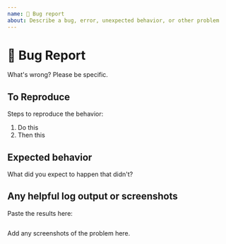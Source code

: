 ```yaml
---
name: 🐛 Bug report
about: Describe a bug, error, unexpected behavior, or other problem
---
```


# 🐛 Bug Report

What's wrong? Please be specific.

## To Reproduce

Steps to reproduce the behavior:

1. Do this
1. Then this

## Expected behavior

What did you expect to happen that didn't?

## Any helpful log output or screenshots

Paste the results here:

```bash

```

Add any screenshots of the problem here.